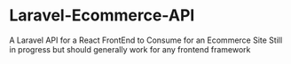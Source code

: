 # Laravel-Ecommerce-API
A Laravel API for a React  FrontEnd to Consume for an Ecommerce Site
Still in progress but should generally work for any frontend framework
